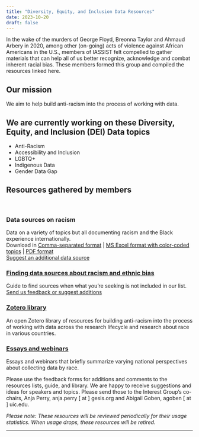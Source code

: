 ```yaml
---
title: "Diversity, Equity, and Inclusion Data Resources"
date: 2023-10-20
draft: false
---
```

In the wake of the murders of George Floyd, Breonna Taylor and Ahmaud Arbery in 2020, among other (on-going) acts of violence against African Americans in the U.S., members of IASSIST felt compelled to gather materials that can help all of us better recognize, acknowledge and combat inherent racial bias. These members formed this group and compiled the resources linked here.

## Our mission

We aim to help build anti-racism into the process of working with data.

## We are currently working on these Diversity, Equity, and Inclusion (DEI) Data topics

- Anti-Racism
- Accessibility and Inclusion
- LGBTQ+
- Indigenous Data
- Gender Data Gap

## Resources gathered by members

<br />
<div class="container">
  <div class="col-md-8">
   <div class="row">
<!--<div style="display:flex;align-items:top;margin:2em;">-->
<div class="col-md-6">
 <div class="box-simple">
 <div class="icon">
  <i class="fas fa-table"></i>
 </div>
  <h3>Data sources on racism</h3>
   <p>Data on a variety of topics but all documenting racism and the Black experience internationally.<br />
	Download in <a href="/community/diversity-equity-and-inclusion-data-resources/DataSources-forRacialJustice.csv">Comma-separated format</a> | <a href="/community/diversity-equity-and-inclusion-data-resources/DataSources-forRacialJustice.xlsx">MS Excel format with color-coded topics</a> | <a href="/community/diversity-equity-and-inclusion-data-resources/DataSources-forRacialJustice.pdf">PDF format</a> <br />
	<a href="https://docs.google.com/forms/d/e/1FAIpQLSe0yocc2nueS4awjw5bwozLLAbAqCNnfqKbn995qg3MyG_D5Q/viewform">Suggest an additional data source</a></p>
 </div>
</div>

<div class="col-md-6">
 <div class="box-simple">
	 <a href="/community/antiracism-resources-guide/">
  <div class="icon">
   <i class="fas fa-magnifying-glass"></i>
  </div>
   <h3>Finding data sources about racism and ethnic bias</h3>
  </a>
  <p>Guide to find sources when what you’re seeking is not included in our list.<br />
	<a href="https://docs.google.com/forms/d/e/1FAIpQLSdYvxPiccUIQ3Gp7Jmlz1hRG0tJw_MzrM2TUcCJFUfgut7JIw/viewform?usp=sf_link">Send us feedback or suggest additions</a></p>								
 </div>
</div>
<!--</div>-->

  </div>
 </div>
</div>

<div class="container">
  <div class="col-md-8">
   <div class="row">
<!--<div style="display:flex;align-items:top;margin:2em;">-->
<div class="col-md-6">
 <div class="box-simple">
	 <a href="https://www.zotero.org/groups/4892474/iassist_anti-racism_resources_interest_group/items">
 <div class="icon">
  <i class="fas fa-book"></i>
 </div>
  <h3>Zotero library</h3>
  </a>
  <p>An open Zotero library of resources for building anti-racism into the process of working with data across the research lifecycle and research about race in various countries.</p>
 </div>
</div>

<div class="col-md-6">
 <div class="box-simple">
	 <a href="/community/diversity-equity-and-inclusion-data-resources/essays">
  <div class="icon">
   <i class="fas fa-person-chalkboard"></i>
  </div>
   <h3>Essays and webinars</h3>
  </a>
  <p>Essays and webinars that briefly summarize varying national perspectives about collecting data by race.</p>						
 </div>
</div>
<!--</div>-->

  </div>
 </div>
</div>


Please use the feedback forms for additions and comments to the resources lists, guide, and library. We are happy to receive suggestions and ideas for speakers and topics. Please send those to the Interest Group’s co-chairs, Anja Perry, anja.perry [ at ] gesis.org and Abigail Goben, agoben [ at ] uic.edu.

*Please note:  These resources will be reviewed periodically for their usage statistics.  When usage drops, these resources will be retired.*

---

